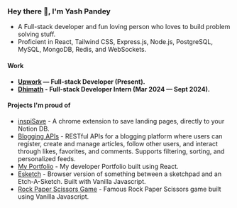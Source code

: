 ### Hey there 👋, I'm Yash Pandey
- A Full-stack developer and fun loving person who loves to build problem solving stuff.
- Proficient in React, Tailwind CSS, Express.js, Node.js, PostgreSQL, MySQL, MongoDB, Redis, and WebSockets.

#### Work
- **[Upwork](https://www.upwork.com/freelancers/~01257c6c6152f81be8)  — Full-stack Developer (Present).**
- **[Dhimath](https://www.dhimath.com/)  - Full-stack Developer Intern (Mar 2024 — Sept 2024).**

#### Projects I'm proud of
- [inspiSave](https://github.com/yashpandey002/inspiSave-chrome-extension) - A chrome extension to save landing pages, directly to your Notion DB.
- [Blogging APIs](https://github.com/yashpandey002/blogging-apis-at-scale) - RESTful APIs for a blogging platform where users can register, create and manage articles, follow other users, and interact through likes, favorites, and comments. Supports filtering, sorting, and personalized feeds.
- [My Portfolio](https://yash-pandey.netlify.app/) - My developer Portfolio built using React.
- [Esketch](https://github.com/yashpandey002/esketch) - Browser version of something between a sketchpad and an Etch-A-Sketch. Built with Vanilla Javascript.
- [Rock Paper Scissors Game](https://github.com/yashpandey002/TaskOn) - Famous Rock Paper Scissors game built using Vanilla Javascript.


